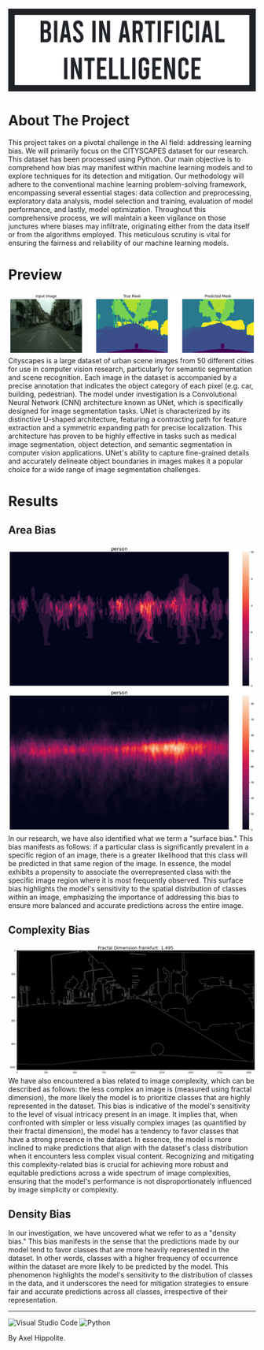 ![](assets/ban.jpg)
# About The Project
This project takes on a pivotal challenge in the AI field: addressing learning bias. We will primarily focus on the CITYSCAPES dataset for our research. This dataset has been processed using Python. Our main objective is to comprehend how bias may manifest within machine learning models and to explore techniques for its detection and mitigation. Our methodology will adhere to the conventional machine learning problem-solving framework, encompassing several essential stages: data collection and preprocessing, exploratory data analysis, model selection and training, evaluation of model performance, and lastly, model optimization. Throughout this comprehensive process, we will maintain a keen vigilance on those junctures where biases may infiltrate, originating either from the data itself or from the algorithms employed. This meticulous scrutiny is vital for ensuring the fairness and reliability of our machine learning models.

# Preview
![](assets/unet.png)
Cityscapes is a large dataset of urban scene images from 50 different cities for use in computer vision research, particularly for semantic segmentation and scene recognition. Each image in the dataset is accompanied by a precise annotation that indicates the object category of each pixel (e.g. car, building, pedestrian). The model under investigation is a Convolutional Neural Network (CNN) architecture known as UNet, which is specifically designed for image segmentation tasks. UNet is characterized by its distinctive U-shaped architecture, featuring a contracting path for feature extraction and a symmetric expanding path for precise localization. This architecture has proven to be highly effective in tasks such as medical image segmentation, object detection, and semantic segmentation in computer vision applications. UNet's ability to capture fine-grained details and accurately delineate object boundaries in images makes it a popular choice for a wide range of image segmentation challenges.

# Results
## Area Bias
![](assets/person_dist.jpg)
In our research, we have also identified what we term a "surface bias." This bias manifests as follows: if a particular class is significantly prevalent in a specific region of an image, there is a greater likelihood that this class will be predicted in that same region of the image. In essence, the model exhibits a propensity to associate the overrepresented class with the specific image region where it is most frequently observed. This surface bias highlights the model's sensitivity to the spatial distribution of classes within an image, emphasizing the importance of addressing this bias to ensure more balanced and accurate predictions across the entire image.

## Complexity Bias
![](assets/fractal_dimension.png)
We have also encountered a bias related to image complexity, which can be described as follows: the less complex an image is (measured using fractal dimension), the more likely the model is to prioritize classes that are highly represented in the dataset. This bias is indicative of the model's sensitivity to the level of visual intricacy present in an image. It implies that, when confronted with simpler or less visually complex images (as quantified by their fractal dimension), the model has a tendency to favor classes that have a strong presence in the dataset. In essence, the model is more inclined to make predictions that align with the dataset's class distribution when it encounters less complex visual content. Recognizing and mitigating this complexity-related bias is crucial for achieving more robust and equitable predictions across a wide spectrum of image complexities, ensuring that the model's performance is not disproportionately influenced by image simplicity or complexity.

## Density Bias
In our investigation, we have uncovered what we refer to as a "density bias." This bias manifests in the sense that the predictions made by our model tend to favor classes that are more heavily represented in the dataset. In other words, classes with a higher frequency of occurrence within the dataset are more likely to be predicted by the model. This phenomenon highlights the model's sensitivity to the distribution of classes in the data, and it underscores the need for mitigation strategies to ensure fair and accurate predictions across all classes, irrespective of their representation.

---
![Visual Studio Code](https://img.shields.io/badge/Visual%20Studio%20Code-0078d7.svg?style=for-the-badge&logo=visual-studio-code&logoColor=white)
![Python](https://img.shields.io/badge/python-3670A0?style=for-the-badge&logo=python&logoColor=ffdd54)

By Axel Hippolite.
